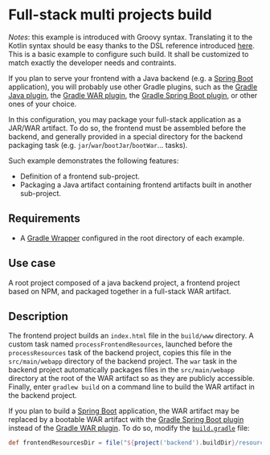 # Full-stack multi projects build

_Notes_: this example is introduced with Groovy syntax. Translating it to the Kotlin syntax should be easy thanks to the
DSL reference introduced [here][dsl-reference]. This is a basic example to configure such build. It shall be customized
to match exactly the developer needs and contraints.

If you plan to serve your frontend with a Java backend (e.g. a [Spring Boot][spring-boot] application), you will
probably use other Gradle plugins, such as the [Gradle Java plugin][gradle-java-plugin], the
[Gradle WAR plugin][gradle-war-plugin], the [Gradle Spring Boot plugin][gradle-spring-boot-plugin], or other ones of
your choice.

In this configuration, you may package your full-stack application as a JAR/WAR artifact. To do so, the frontend must be
assembled before the backend, and generally provided in a special directory for the backend packaging task (e.g.
`jar`/`war`/`bootJar`/`bootWar`... tasks). 

Such example demonstrates the following features:

- Definition of a frontend sub-project.
- Packaging a Java artifact containing frontend artifacts built in another sub-project.

## Requirements

- A [Gradle Wrapper][gradle-wrapper] configured in the root directory of each example.

## Use case

A root project composed of a java backend project, a frontend project based on NPM, and packaged together in a
full-stack WAR artifact.

## Description

The frontend project builds an `index.html` file in the `build/www` directory. A custom task named
`processFrontendResources`, launched before the `processResources` task of the backend project, copies this file in the
`src/main/webapp` directory of the backend project. The `war` task in the backend project automatically packages files
in the `src/main/webapp` directory at the root of the WAR artifact so as they are publicly accessible. Finally, enter
`gradlew build` on a command line to build the WAR artifact in the backend project.

If you plan to build a [Spring Boot][spring-boot] application, the WAR artifact may be replaced by a bootable WAR
artifact with the [Gradle Spring Boot plugin][gradle-spring-boot-plugin] instead of the
[Gradle WAR plugin][gradle-war-plugin]. To do so, modify the [`build.gradle`](build.gradle) file:

```groovy
def frontendResourcesDir = file("${project('backend').buildDir}/resources/main/public")
```

[dsl-reference]: <../../README.md#dsl-reference> (DSL reference)
[gradle-java-plugin]: <https://docs.gradle.org/current/userguide/java_plugin.html> (Gradle Java plugin)
[gradle-spring-boot-plugin]: <https://docs.spring.io/spring-boot/docs/current/gradle-plugin/reference/html/> (Gradle Spring Boot plugin)
[gradle-war-plugin]: <https://docs.gradle.org/current/userguide/war_plugin.html> (Gradle WAR plugin)
[gradle-wrapper]: <https://docs.gradle.org/current/userguide/gradle_wrapper.html> (Gradle Wrapper)
[spring-boot]: <https://spring.io/projects/spring-boot> (Spring Boot)
